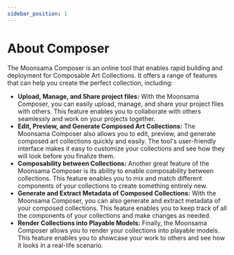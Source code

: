 ```yaml
---
sidebar_position: 1
---
```


# About Composer

The Moonsama Composer is an online tool that enables rapid building and deployment for Composable Art Collections. It offers a range of features that can help you create the perfect collection, including:

- **Upload, Manage, and Share project files:** With the Moonsama Composer, you can easily upload, manage, and share your project files with others. This feature enables you to collaborate with others seamlessly and work on your projects together.
- **Edit, Preview, and Generate Composed Art Collections:** The Moonsama Composer also allows you to edit, preview, and generate composed art collections quickly and easily. The tool's user-friendly interface makes it easy to customize your collections and see how they will look before you finalize them.
- **Composability between Collections:** Another great feature of the Moonsama Composer is its ability to enable composability between collections. This feature enables you to mix and match different components of your collections to create something entirely new.
- **Generate and Extract Metadata of Composed Collections:** With the Moonsama Composer, you can also generate and extract metadata of your composed collections. This feature enables you to keep track of all the components of your collections and make changes as needed.
- **Render Collections into Playable Models:** Finally, the Moonsama Composer allows you to render your collections into playable models. This feature enables you to showcase your work to others and see how it looks in a real-life scenario.